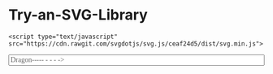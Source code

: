 # Try-an-SVG-Library

<title>SVG.js TextPath</title>
<meta http-equiv="content-type" content="text/html; charset=UTF-8">
<meta name="robots" content="noindex, nofollow">
<meta name="googlebot" content="noindex, nofollow">
<meta name="viewport" content="width=device-width, initial-scale=1">


<script type="text/javascript" src="/js/lib/dummy.js"></script>

  <link rel="stylesheet" type="text/css" href="/css/result-light.css">

    <script type="text/javascript" src="https://cdn.rawgit.com/svgdotjs/svg.js/ceaf24d5/dist/svg.min.js">
</script>


<style type="text/css">
  @import url('https://fonts.googleapis.com/css?family=Inconsolata');
#drawing {
width: 100%;
height: 300px;
}
tspan {
fill: #e5e5e5;
stroke: #f06;
stroke-width: 0.85;
font-family: 'Inconsolata';
}
input[type=text] {
width: 100%;
font-family: 'Inconsolata';
font-size: 14px;
outline: none;
color: #666;
}
</style>
<!-- TODO: Missing CoffeeScript 2 -->

<script type="text/javascript">


      window.onload=function(){

  var input = document.querySelector('input[type=text]')
  var draw = SVG('drawing').viewbox(0, 0, 300, 140)
  var text = draw.text(function(add) {
    add.tspan( input.value )
  })

  text
    .path('M10 80 C 40 10, 65 10, 95 80 S 150 150, 180 80')
    .animate(1000, '<>')
    .plot('M10 80 C 40 150, 65 150, 95 80 S 150 10, 180 80')
    .loop(true, true)

  input.addEventListener('keyup', updateText(text))

  function updateText(textPath) {
    return function() {
      textPath.tspan(this.value)
    }
  }
      }
</script>
</head>


<body>
<input type="text" value="Dragon----- - - - ->" placeholder="Type text here...">
<div id="drawing"><svg id="SvgjsSvg1006" width="100%" height="100%" xmlns="http://www.w3.org/2000/svg" version="1.1" xmlns:xlink="http://www.w3.org/1999/xlink" id="SvgjsPath1011" d="M10 80C40 149.70968908436308 65 149.70968908436308 95 80S150 10.290310915636923 180 80 "></path></defs><text id="SvgjsText1008" font-family="Helvetica, Arial, sans-serif"><textPath id="SvgjsTextPath1010" xlink:href="#SvgjsPath1011"></tspan></textPath></text></svg></div>

<script>
  // tell the embed parent frame the height of the content
  if (window.parent && window.parent.parent){
    window.parent.parent.postMessage(["resultsFrame", {
      height: document.body.getBoundingClientRect().height,
      slug: "7wL1uv8n"
    }], "*")
  }
</script>


<svg id="SvgjsSvg1001" width="2" height="0" xmlns="http://www.w3.org/2000/svg" version="1.1" xmlns:xlink="http://www.w3.org/1999/xlink" xmlns:svgjs="http://svgjs.com/svgjs" style="opacity: 0; position: fixed; left: 100%; top: 100%; overflow: hidden;"><defs id="SvgjsDefs1002"></defs><polyline id="SvgjsPolyline1003" points="0,0"></polyline><path id="SvgjsPath1004" d="M0 0 "></path></svg></body></html>









<script>
var input = document.querySelector('input[type=text]')
var draw = SVG('drawing').viewbox(0, 0, 300, 140)
var text = draw.text(function(add) {
add.tspan( input.value )
})

text
.path('M10 80 C 40 10, 65 10, 95 80 S 150 150, 180 80')
.animate(1000, '<>')
.plot('M10 80 C 40 150, 65 150, 95 80 S 150 10, 180 80')
.loop(true, true)

input.addEventListener('keyup', updateText(text))

function updateText(textPath) {
return function() {
  textPath.tspan(this.value)
}
}
</script>
